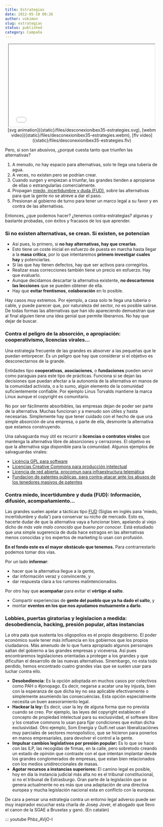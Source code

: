 ```yaml
---
title: Estrategias
date: 2012-05-10 00:26
author: vokimon
slug: estrategias
status: published
category: Campaña
---
```


<center>
<iframe width="480px" height="270px"
	src="{static}/files/desconexionibex35-estrategies.svg">
</iframe><br/>
[svg animation]({static}/files/desconexionibex35-estrategies.svg),
[webm video]({static}/files/desconexionibex35-estrategies.webm),
[flv video]({static}/files/desconexionibex35-estrategies.flv)
</center>

Pero, si son tan abusivos, ¿porqué cuesta tanto que triunfen las alternativas?

1.  A menudo, no hay espacio para alternativas, solo te llega una tuberia de agua.
2.  A veces, no existen pero se podrían crear.
3.  Cuando surgen y empiezan a triunfar, las grandes tienden a apropiarse de ellas o estrangularlas comercialmente.
4.  Propagan [miedo, incertidumbre y duda (FUD)](http://es.wikipedia.org/wiki/Fear,_uncertainty_and_doubt), sobre las alternativas para que la gente no se atreve a dar el paso.
5.  Presionan al gobierno de turno para tener un marco legal a su favor y en contra de las alternativas.

Entonces, ¿que podemos hacer? ¿tenemos contra-estrategias? algunas y bastante probadas, con éxitos y fracasos de los que aprender.

### Si no existen alternativas, se crean. Si existen, se potencian

-   Así pues, lo primero, si **no hay alternativas, hay que crearlas**.
-   Esto tiene un coste inicial en esfuerzo de puesta en marcha hasta llegar a la **masa crítica**, por lo que intentaremos **primero investigar cuales hay** y potenciarlas.
-   Si las que hay tienen defectos, hay que ser activos para corregirlos.
-   Realizar esas correcciones también tiene un precio en esfuerzo. Hay que evaluarlo.
-   Aunque decidamos descartar la alternativa existente, **no descartemos las lecciones** que se pueden obtener de ella.
-   Hay que **evitar frentismos**, **colaboración** en lo posible.

Hay casos muy extremos. Por ejemplo, a casa solo te llega una tuberia o cable, y puede parecer que, por naturaleza del sector, no es posible salirse. De todas formas las alternativas que han ido apareciendo demuestran que al final alguien tiene una idea genial que permite liberarnos. No hay que dejar de buscar.

### Contra el peligro de la absorción, o apropiación: cooperativismo, licencias virales...

Una estrategia frecuente de las grandes es absorver a las pequeñas que le puedan entorpecer. És un peligro que hay que considerar si el objetivo es desconectarnos de la grande.

Entidades tipo **cooperativas**, **asociaciones**, o **fundaciones** pueden servir como paraguas para este tipo de prácticas. Funciona si se dejan las decisiones que puedan afectar a la autonomía de la alternativa en manos de la comunidad activista, o a lo sumo, algún elemento de la comunidad suficientemente confiable. Por ejemplo Linus Torvalds mantiene la marca Linux aunque el copyright es comunitario.

No por ser fácilmente absorbibles, las empresas dejan de poder ser parte de la alternativa. Muchas funcionan y a menudo son útiles y hasta necesarias. Simplemente hay que tener cuidado con el hecho de que una simple absorción de una empresa, o parte de ella, desmonte la alternativa que estamos construyendo.

Una salvaguarda muy útil es recurrir a **licencias o contratos virales** que mantenga la alternativa libre de absorciones y cerrazones. El objetivo es que la alternativa siga disponible para la comunidad. Algunos ejemplos de salvaguardas virales:

-   [Licéncia GPL para software](http://es.wikipedia.org/wiki/GPL)
-   [Licencias Creative Commons para producción intelectual](http://es.wikipedia.org/wiki/Creative_commons)
-   [Licencia de red abierta, procomun para infraestructura telemática](http://guifi.net/es/ProcomunXOLN)
-   [Fundacion de patentes públicas, para contra-atacar ante los abusos de los tenedores masivos de patentes](http://en.wikipedia.org/wiki/Public_Patent_Foundation)

### Contra miedo, incertidumbre y duda (FUD): Información, difusión, acompañamiento...

Las grandes suelen apelar a tácticas tipo [FUD](http://es.wikipedia.org/wiki/Fear,_uncertainty_and_doubt) (Siglas en inglés para 'miedo, incertidumbre y duda') para conservar su nicho de mercado. Esto es, hacerte dudar de que la alternativa vaya a funcionar bien, apelando al viejo dicho de *más vale malo conocido que bueno por conocer*. Está estudiado que una simple sugerencia de duda hace estragos en las alternativas menos conocidas y los expertos de marketing lo usan con profusión.

**En el fondo este es el mayor obstáculo que tenemos.** Para contrarrestarlo podemos tomar dos vías.

Por un lado **informar**:

-   hacer que la alternativa llegue a la gente,
-   dar información veraz y convincente, y
-   dar respuesta clara a los rumores malintencionados.

Por otro hay que **acompañar** para evitar el **vértigo al salto**.

-   Compartir experiencias de **gente del pueblo que ya ha dado el salto**, y
-   montar **eventos en los que nos ayudamos mutuamente a darlo**.

### Lobbies, puertas giratorias y legislacion a medida: desobediencia, hacking, presión popular, altas instancias

La otra pata que sustenta los oligopolios es el propio desgobierno. El poder económico suele tener más influencia en los gobiernos que los propios ciudadanos. Más amenudo de lo que fuera apropiado algunos personajes saltan del gobierno a las grandes empresas y viceversa. Así pues encontraremos legislaciones orientadas a proteger a los grandes y que dificultan el desarrollo de las nuevas alternativas. Sinembargo, no esta todo perdido, hemos encontrado cuatro grandes vías que se suelen usar para luchar contra ello.

-   **Desobediencia:** Es la opción adoptada en muchos casos por colectivos como PAH o \#jonopago. Es decir, negarse a acatar una ley injusta, bien con la esperanza de que dicha ley no sea aplicable efectivamente o simplemente asumiendo las consecuéncias. Esta opción especialmente necesita un buen asesoramiento legal.
-   **Hackear la ley:** Es decir, usar la ley de alguna forma que no prevista cuando se creo. Por ejemplo, las leyes del copyright establecen el concepto de propiedad intelectual para su exclusividad, el software libre y los creative commons lo usan para fijar condiciones que evitan dicha exclusividad. Otro ejemplo, Som Energia y Guifi.net usan liberalizaciónes muy parciales de sectores monopolistico, que se hicieron para ponerlos en manos empresariales, para devolver el control a la gente.
-   **Impulsar cambios legislativos por presión popular:** Es lo que se hace con las ILP, las recogidas de firmas, en la calle, pero sobretodo creando un estado de opinión que contraste con el que intentan implantar desde los grandes conglomerados de empresas, que estan bien relacionados con los medios unidireccionales de masas.
-   **Agotar recursos a instancias superiores:** El camino legal es posible, hoy en dia la instancia judicial más alta no es el tribunal constitucional, si no el tribunal de Estrasburgo. Gran parte de la legislación que se genera actualmente no es más que una adaptación de una directiva europea y mucha legislación nacional esta en conflicto con la europea.

De cara a pensar una estrategia contra un entorno legal adverso puede ser muy inspirador escuchar esta charla de Josep Jover, el abogado que llevo el canon de la SGAE a Bruselas y ganó. (En catalán)  

::: youtube Phbz_AVjO-I


